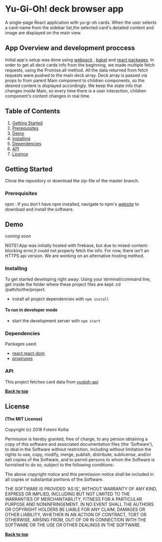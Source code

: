 # Yu-Gi-Oh! deck browser app

A single-page React application with yu-gi-oh cards. When the user selects a card-name from the sidebar list,the selected card's detailed content and image are displayed on the main view.

## App Overview and development proccess

Initial app's setup was done using [webpack](https://github.com/webpack/webpack) , [babel](https://github.com/babel/babel) and [react packages](https://www.npmjs.com/package/react-dom/v/15.6.0-rc.1). In order to get all deck cards info from the beginning, we made multiple fetch requests, using the Promise.all method. All the data returned from fetch requests were pushed to the main deck array. Deck array is passed via props to from parent Main component to children components, so the desired content is displayed accordingly. We keep the state info that changes inside Main, so every time there is a user interaction, children component's content changes in real time.

## Table of Contents

1.  [Getting Started](#getting_Started)
2.  [Prerequisites](#prerequisites)
3.  [Demo](#demo)
4.  [Installing](#installing)
5.  [Dependencies](#dependencies)
6.  [API](#api)
7.  [Licence](#licence)

## Getting Started

Clone the repository or download the zip-file of the master branch.

### Prerequisites

_npm_ :
If you don't have npm installed, navigate to npm's [website](https://www.npmjs.com/get-npm) to download and install the software.

## Demo

_coming soon_

NOTE!:App was initially hosted with firebase, but due to mixed-content-blocking error,it could not properly fetch the info. For now, there isn't an HTTPS api version. We are working on an alternative hosting method.

### Installing

To get started developing right away:
Using your terminal/command line, get inside the folder where these project files are kept: cd /path/to/the/project.

- install all project dependencies with `npm install`

#### To run in developer mode

- start the development server with `npm start`

### Dependencies

Packages used:

- [react react-dom](https://www.npmjs.com/package/react-dom/v/15.6.0-rc.1)
- [proptypes](https://www.npmjs.com/package/prop-types)

### API

This project fetches card data from [yugioh-api](http://52.57.88.137/)

**[Back to top](#table-of-contents)**

## License

#### (The MIT License)

Copyright (c) 2018 Foteini Kollia

Permission is hereby granted, free of charge, to any person obtaining
a copy of this software and associated documentation files (the
'Software'), to deal in the Software without restriction, including
without limitation the rights to use, copy, modify, merge, publish,
distribute, sublicense, and/or sell copies of the Software, and to
permit persons to whom the Software is furnished to do so, subject to
the following conditions:

The above copyright notice and this permission notice shall be
included in all copies or substantial portions of the Software.

THE SOFTWARE IS PROVIDED 'AS IS', WITHOUT WARRANTY OF ANY KIND,
EXPRESS OR IMPLIED, INCLUDING BUT NOT LIMITED TO THE WARRANTIES OF
MERCHANTABILITY, FITNESS FOR A PARTICULAR PURPOSE AND NONINFRINGEMENT.
IN NO EVENT SHALL THE AUTHORS OR COPYRIGHT HOLDERS BE LIABLE FOR ANY
CLAIM, DAMAGES OR OTHER LIABILITY, WHETHER IN AN ACTION OF CONTRACT,
TORT OR OTHERWISE, ARISING FROM, OUT OF OR IN CONNECTION WITH THE
SOFTWARE OR THE USE OR OTHER DEALINGS IN THE SOFTWARE.

**[Back to top](#table-of-contents)**

